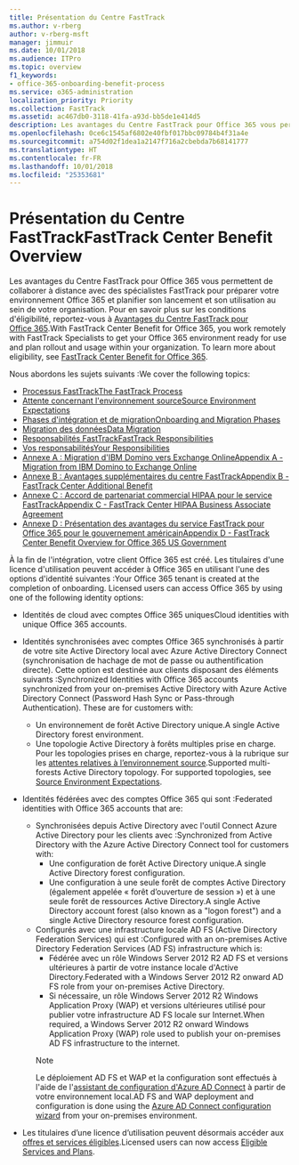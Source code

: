 ```yaml
---
title: Présentation du Centre FastTrack
ms.author: v-rberg
author: v-rberg-msft
manager: jimmuir
ms.date: 10/01/2018
ms.audience: ITPro
ms.topic: overview
f1_keywords:
- office-365-onboarding-benefit-process
ms.service: o365-administration
localization_priority: Priority
ms.collection: FastTrack
ms.assetid: ac467db0-3118-41fa-a93d-bb5de1e414d5
description: Les avantages du Centre FastTrack pour Office 365 vous permettent de collaborer à distance avec des spécialistes FastTrack pour préparer votre environnement Office 365 et planifier son lancement et son utilisation au sein de votre organisation. Pour en savoir plus sur les conditions d'éligibilité, reportez-vous à Avantages du Centre FastTrack pour Office 365.
ms.openlocfilehash: 0ce6c1545af6802e40fbf017bbc09784b4f31a4e
ms.sourcegitcommit: a754d02f1dea1a2147f716a2cbebda7b68141777
ms.translationtype: HT
ms.contentlocale: fr-FR
ms.lasthandoff: 10/01/2018
ms.locfileid: "25353681"
---
```

# <a name="fasttrack-center-benefit-overview"></a><span data-ttu-id="ecb4b-104">Présentation du Centre FastTrack</span><span class="sxs-lookup"><span data-stu-id="ecb4b-104">FastTrack Center Benefit Overview</span></span>

<span data-ttu-id="ecb4b-p102">Les avantages du Centre FastTrack pour Office 365 vous permettent de collaborer à distance avec des spécialistes FastTrack pour préparer votre environnement Office 365 et planifier son lancement et son utilisation au sein de votre organisation. Pour en savoir plus sur les conditions d'éligibilité, reportez-vous à [Avantages du Centre FastTrack pour Office 365](O365-fasttrack-benefit-for-office-365.md).</span><span class="sxs-lookup"><span data-stu-id="ecb4b-p102">With FastTrack Center Benefit for Office 365, you work remotely with FastTrack Specialists to get your Office 365 environment ready for use and plan rollout and usage within your organization. To learn more about eligibility, see [FastTrack Center Benefit for Office 365](O365-fasttrack-benefit-for-office-365.md).</span></span>
  
<span data-ttu-id="ecb4b-107">Nous abordons les sujets suivants :</span><span class="sxs-lookup"><span data-stu-id="ecb4b-107">We cover the following topics:</span></span>
- [<span data-ttu-id="ecb4b-108">Processus FastTrack</span><span class="sxs-lookup"><span data-stu-id="ecb4b-108">The FastTrack Process</span></span>](O365-fasttrack-process.md) 
- [<span data-ttu-id="ecb4b-109">Attente concernant l'environnement source</span><span class="sxs-lookup"><span data-stu-id="ecb4b-109">Source Environment Expectations</span></span>](O365-source-environment-expectations.md)
- [<span data-ttu-id="ecb4b-110">Phases d'intégration et de migration</span><span class="sxs-lookup"><span data-stu-id="ecb4b-110">Onboarding and Migration Phases</span></span>](O365-onboarding-and-migration.md)
- [<span data-ttu-id="ecb4b-111">Migration des données</span><span class="sxs-lookup"><span data-stu-id="ecb4b-111">Data Migration</span></span>](O365-data-migration.md)
- [<span data-ttu-id="ecb4b-112">Responsabilités FastTrack</span><span class="sxs-lookup"><span data-stu-id="ecb4b-112">FastTrack Responsibilities</span></span>](O365-fasttrack-responsibilities.md)
- [<span data-ttu-id="ecb4b-113">Vos responsabilités</span><span class="sxs-lookup"><span data-stu-id="ecb4b-113">Your Responsibilities</span></span>](O365-your-responsibilities.md) 
- [<span data-ttu-id="ecb4b-114">Annexe A : Migration d'IBM Domino vers Exchange Online</span><span class="sxs-lookup"><span data-stu-id="ecb4b-114">Appendix A - Migration from IBM Domino to Exchange Online</span></span>](O365-from-ibm-domino-to-exchange-online.md)
- [<span data-ttu-id="ecb4b-115">Annexe B : Avantages supplémentaires du centre FastTrack</span><span class="sxs-lookup"><span data-stu-id="ecb4b-115">Appendix B - FastTrack Center Additional Benefit</span></span>](O365-fasttrack-additional-benefits.md)
- [<span data-ttu-id="ecb4b-116">Annexe C : Accord de partenariat commercial HIPAA pour le service FastTrack</span><span class="sxs-lookup"><span data-stu-id="ecb4b-116">Appendix C - FastTrack Center HIPAA Business Associate Agreement</span></span>](O365-hipaa-business-associate-agreement.md)
- [<span data-ttu-id="ecb4b-117">Annexe D : Présentation des avantages du service FastTrack pour Office 365 pour le gouvernement américain</span><span class="sxs-lookup"><span data-stu-id="ecb4b-117">Appendix D - FastTrack Center Benefit Overview for Office 365 US Government</span></span>](US-Gov-appendix-overview.md)
    
<span data-ttu-id="ecb4b-p103">À la fin de l'intégration, votre client Office 365 est créé. Les titulaires d'une licence d'utilisation peuvent accéder à Office 365 en utilisant l'une des options d'identité suivantes :</span><span class="sxs-lookup"><span data-stu-id="ecb4b-p103">Your Office 365 tenant is created at the completion of onboarding. Licensed users can access Office 365 by using one of the following identity options:</span></span>
- <span data-ttu-id="ecb4b-120">Identités de cloud avec comptes Office 365 uniques</span><span class="sxs-lookup"><span data-stu-id="ecb4b-120">Cloud identities with unique Office 365 accounts.</span></span>
- <span data-ttu-id="ecb4b-p104">Identités synchronisées avec comptes Office 365 synchronisés à partir de votre site Active Directory local avec Azure Active Directory Connect (synchronisation de hachage de mot de passe ou authentification directe). Cette option est destinée aux clients disposant des éléments suivants :</span><span class="sxs-lookup"><span data-stu-id="ecb4b-p104">Synchronized Identities with Office 365 accounts synchronized from your on-premises Active Directory with Azure Active Directory Connect (Password Hash Sync or Pass-through Authentication). These are for customers with:</span></span>
  - <span data-ttu-id="ecb4b-123">Un environnement de forêt Active Directory unique.</span><span class="sxs-lookup"><span data-stu-id="ecb4b-123">A single Active Directory forest environment.</span></span>
  - <span data-ttu-id="ecb4b-p105">Une topologie Active Directory à forêts multiples prise en charge. Pour les topologies prises en charge, reportez-vous à la rubrique sur les [attentes relatives à l’environnement source](O365-source-environment-expectations.md).</span><span class="sxs-lookup"><span data-stu-id="ecb4b-p105">Supported multi-forests Active Directory topology. For supported topologies, see [Source Environment Expectations](O365-source-environment-expectations.md).</span></span>
- <span data-ttu-id="ecb4b-126">Identités fédérées avec des comptes Office 365 qui sont :</span><span class="sxs-lookup"><span data-stu-id="ecb4b-126">Federated identities with Office 365 accounts that are:</span></span>
  - <span data-ttu-id="ecb4b-127">Synchronisées depuis Active Directory avec l'outil Connect Azure Active Directory pour les clients avec :</span><span class="sxs-lookup"><span data-stu-id="ecb4b-127">Synchronized from Active Directory with the Azure Active Directory Connect tool for customers with:</span></span>
      - <span data-ttu-id="ecb4b-128">Une configuration de forêt Active Directory unique.</span><span class="sxs-lookup"><span data-stu-id="ecb4b-128">A single Active Directory forest configuration.</span></span>
      - <span data-ttu-id="ecb4b-129">Une configuration à une seule forêt de comptes Active Directory (également appelée « forêt d’ouverture de session ») et à une seule forêt de ressources Active Directory.</span><span class="sxs-lookup"><span data-stu-id="ecb4b-129">A single Active Directory account forest (also known as a "logon forest") and a single Active Directory resource forest configuration.</span></span>
  - <span data-ttu-id="ecb4b-130">Configurés avec une infrastructure locale AD FS (Active Directory Federation Services) qui est :</span><span class="sxs-lookup"><span data-stu-id="ecb4b-130">Configured with an on-premises Active Directory Federation Services (AD FS) infrastructure which is:</span></span>
      - <span data-ttu-id="ecb4b-131">Fédérée avec un rôle Windows Server 2012 R2 AD FS et versions ultérieures à partir de votre instance locale d'Active Directory.</span><span class="sxs-lookup"><span data-stu-id="ecb4b-131">Federated with a Windows Server 2012 R2 onward AD FS role from your on-premises Active Directory.</span></span>
      - <span data-ttu-id="ecb4b-132">Si nécessaire, un rôle Windows Server 2012 R2 Windows Application Proxy (WAP) et versions ultérieures utilisé pour publier votre infrastructure AD FS locale sur Internet.</span><span class="sxs-lookup"><span data-stu-id="ecb4b-132">When required, a Windows Server 2012 R2 onward Windows Application Proxy (WAP) role used to publish your on-premises AD FS infrastructure to the internet.</span></span>
    > [!NOTE]
    > <span data-ttu-id="ecb4b-133">Le déploiement AD FS et WAP et la configuration sont effectués à l'aide de l'[assistant de configuration d'Azure AD Connect](https://go.microsoft.com/fwlink/?linkid=844794) à partir de votre environnement local.</span><span class="sxs-lookup"><span data-stu-id="ecb4b-133">AD FS and WAP deployment and configuration is done using the [Azure AD Connect configuration wizard](https://go.microsoft.com/fwlink/?linkid=844794) from your on-premises environment.</span></span> 
  
- <span data-ttu-id="ecb4b-134">Les titulaires d’une licence d’utilisation peuvent désormais accéder aux [offres et services éligibles](O365-eligible-services-and-plans.md).</span><span class="sxs-lookup"><span data-stu-id="ecb4b-134">Licensed users can now access [Eligible Services and Plans](O365-eligible-services-and-plans.md).</span></span>
    

 
